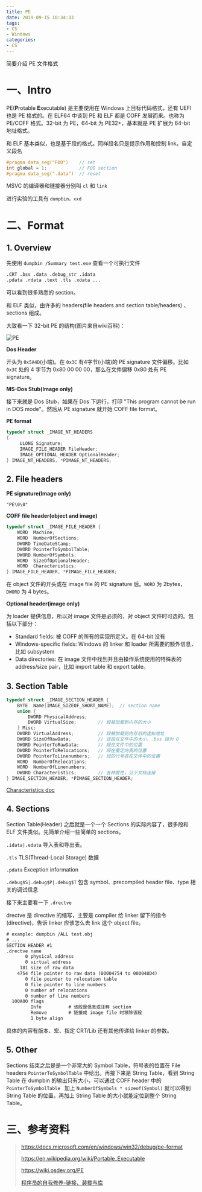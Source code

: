 ```yaml
---
title: PE
date: 2019-09-15 10:34:33
tags:
- CS
- Windows
categories:
- CS
---
```


简要介绍 PE 文件格式

<!-- more -->

# 一、Intro

PE(**P**rotable **E**xecutable) 是主要使用在 Windows 上目标代码格式，还有 UEFI 也是 PE 格式的。在 ELF64 中谈到 PE 和 ELF 都是 COFF 发展而来。也称为 PE/COFF 格式。32-bit 为 PE，64-bit 为 PE32+，基本就是 PE 扩展为 64-bit 地址格式。

和 ELF 基本类似，也是基于段的格式。同样段名只是提示作用和控制 link。自定义段名 

```c
#pragma data_seg("FOO")    // set
int global = 1;            // FOO section
#pragma data_seg(".data")  // reset
```

MSVC 的编译器和链接器分别叫 `cl` 和 `link`

进行实验的工具有 `dumpbin，xxd`



# 二、Format

## 1. Overview

先使用 `dumpbin /Summary test.exe` 查看一个可执行文件

```txt
.CRT .bss .data .debug_str .idata 
.pdata .rdata .text .tls .xdata ...
```

可以看到很多熟悉的 section。

和 ELF 类似，由许多的 headers(file headers and section table/headers) 、sections 组成。

大致看一下 32-bit PE 的结构(图片来自wiki百科)：

![PE](https://upload.wikimedia.org/wikipedia/commons/1/1b/Portable_Executable_32_bit_Structure_in_SVG_fixed.svg)

**Dos Header**

开头为 `0x5A4D`(小端)。在 `0x3C` 有4字节(小端)的 PE signature 文件偏移。比如 `0x3C` 处的 4 字节为 0x80 00 00 00，那么在文件偏移 0x80 处有 PE signature。



**MS-Dos Stub(Image only)**

接下来就是 Dos Stub，如果在 Dos 下运行，打印 "This program cannot be run in DOS mode"。然后从 PE  signature 就开始 COFF file format。



**PE format**

```c
typedef struct _IMAGE_NT_HEADERS
{
     ULONG Signature;
     IMAGE_FILE_HEADER FileHeader;
     IMAGE_OPTIONAL_HEADER OptionalHeader;
} IMAGE_NT_HEADERS, *PIMAGE_NT_HEADERS;
```



## 2. File headers

**PE signature(Image only)**

`"PE\0\0"`

**COFF file header(object and image)**

```c
typedef struct _IMAGE_FILE_HEADER {
    WORD  Machine;
    WORD  NumberOfSections;
    DWORD TimeDateStamp;
    DWORD PointerToSymbolTable;
    DWORD NumberOfSymbols;
    WORD  SizeOfOptionalHeader;
    WORD  Characteristics;
} IMAGE_FILE_HEADER, *PIMAGE_FILE_HEADER;
```

在 object 文件的开头或在 image file 的 PE signature 后。`WORD` 为 2bytes，`DWORD` 为 4 bytes。



**Optional header(image only)**

为 loader 提供信息，所以对 image 文件是必须的，对 object 文件时可选的。包括以下部分：

- Standard fields: 被 COFF 的所有的实现所定义。在 64-bit 没有
- Windows-specific fields: Windows 的 linker 和 loader 所需要的额外信息，比如 subsystem
- Data directories: 在 image 文件中找到并且由操作系统使用的特殊表的 address/size pair，比如 import table 和 export table。



## 3. Section Table

```c
typedef struct _IMAGE_SECTION_HEADER {
    BYTE  Name[IMAGE_SIZEOF_SHORT_NAME];  // section name
    union {
        DWORD PhysicalAddress;
        DWORD VirtualSize;        // 段被加载到内存的大小
    } Misc;
    DWORD VirtualAddress;         // 段被加载到内存后的虚拟地址
    DWORD SizeOfRawData;          // 该段在文件中的大小，.bss 段为 0
    DWORD PointerToRawData;       // 段在文件中的位置
    DWORD PointerToRelocations;   // 段在重定向表的位置
    DWORD PointerToLinenumbers;   // 段的行号表在文件中的位置
    WORD  NumberOfRelocations;
    WORD  NumberOfLinenumbers;
    DWORD Characteristics;        // 各种属性，见下文档连接
} IMAGE_SECTION_HEADER, *PIMAGE_SECTION_HEADER;
```

[Characteristics doc](https://docs.microsoft.com/en-us/windows/win32/debug/pe-format#section-flags)



## 4. Sections

Section Table(Header) 之后就是一个一个 Sections 的实际内容了，很多段和 ELF 文件类似。先简单介绍一些简单的 sections。

`.idata|.edata` 导入表和导出表。

`.tls` TLS(Thread-Local Storage) 数据

`.pdata` Exception information

`.debug$S|.debug$P|.debug$T`  包含 symbol、precompiled header file、type 相关的调试信息

接下来主要看一下 `.drectve` 

drectve 是 directive 的缩写，主要是 compiler 给 linker 留下的指令(directive)，告诉 linker 应该怎么去 link 这个 object file。

```txt
# example: dumpbin /ALL test.obj 
# ...
SECTION HEADER #1
.drectve name
       0 physical address
       0 virtual address
     181 size of raw data
    4754 file pointer to raw data (00004754 to 000048D4)
       0 file pointer to relocation table
       0 file pointer to line numbers
       0 number of relocations
       0 number of line numbers
  100A00 flags
         Info          # 该段是信息或注释 section
         Remove        # 链接成 image file 时移除该段
         1 byte align  
```

具体的内容有版本、宏、指定 CRT/Lib 还有其他传递给 linker 的参数。



## 5. Other

Sections 结束之后是是一个非常大的 Symbol Table，符号表的位置在 File headers  `PointerToSymbolTable` 中给出。再接下来是 String Table，看到 String Table 在 dumpbin 的输出只有大小，可以通过 COFF header 中的 `PointerToSymbolTable ` 加上 `NumberOfSymbols * sizeof(Symbol)` 就可以得到  String Table 的位置，再加上 String Table 的大小就能定位到整个 String Table。



# 三、参考资料

> https://docs.microsoft.com/en/windows/win32/debug/pe-format
>
> https://en.wikipedia.org/wiki/Portable_Executable
>
> https://wiki.osdev.org/PE
>
> [程序员的自我修养-链接、装载与库](https://book.douban.com/subject/3652388/)